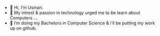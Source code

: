 - 👋 Hi, I’m Usman.
- 👀 My intrest & passion in technology urged me to be learn about Computers ...
- 💞️ I’m doing my Bachelors in Computer Science & i'll be putting my work up on github.

<!---
flast8021/flast8021 is a ✨ special ✨ repository because its `README.md` (this file) appears on your GitHub profile.
You can click the Preview link to take a look at your changes.
--->
